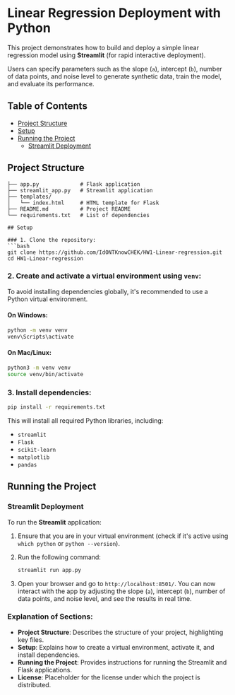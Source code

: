 # Linear Regression Deployment with Python

This project demonstrates how to build and deploy a simple linear regression model using **Streamlit** (for rapid interactive deployment).

Users can specify parameters such as the slope (`a`), intercept (`b`), number of data points, and noise level to generate synthetic data, train the model, and evaluate its performance.

## Table of Contents
- [Project Structure](#project-structure)
- [Setup](#setup)
- [Running the Project](#running-the-project)
  - [Streamlit Deployment](#streamlit-deployment)

## Project Structure
```plaintext
├── app.py             # Flask application
├── streamlit_app.py   # Streamlit application
├── templates/
│   └── index.html     # HTML template for Flask
├── README.md          # Project README
└── requirements.txt   # List of dependencies

## Setup

### 1. Clone the repository:
```bash
git clone https://github.com/IdONTKnowCHEK/HW1-Linear-regression.git
cd HW1-Linear-regression
```

### 2. Create and activate a virtual environment using `venv`:
To avoid installing dependencies globally, it's recommended to use a Python virtual environment.

#### On Windows:
```bash
python -m venv venv
venv\Scripts\activate
```

#### On Mac/Linux:
```bash
python3 -m venv venv
source venv/bin/activate
```

### 3. Install dependencies:
```bash
pip install -r requirements.txt
```

This will install all required Python libraries, including:
- `streamlit`
- `Flask`
- `scikit-learn`
- `matplotlib`
- `pandas`

## Running the Project

### Streamlit Deployment

To run the **Streamlit** application:

1. Ensure that you are in your virtual environment (check if it's active using `which python` or `python --version`).
2. Run the following command:
   ```bash
   streamlit run app.py
   ```

3. Open your browser and go to `http://localhost:8501/`. You can now interact with the app by adjusting the slope (`a`), intercept (`b`), number of data points, and noise level, and see the results in real time.


### Explanation of Sections:
- **Project Structure**: Describes the structure of your project, highlighting key files.
- **Setup**: Explains how to create a virtual environment, activate it, and install dependencies.
- **Running the Project**: Provides instructions for running the Streamlit and Flask applications.
- **License**: Placeholder for the license under which the project is distributed.

